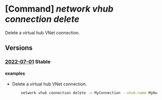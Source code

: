 # [Command] _network vhub connection delete_

Delete a virtual hub VNet connection.

## Versions

### [2022-07-01](/Resources/mgmt-plane/L3N1YnNjcmlwdGlvbnMve30vcmVzb3VyY2Vncm91cHMve30vcHJvdmlkZXJzL21pY3Jvc29mdC5uZXR3b3JrL3ZpcnR1YWxodWJzL3t9L2h1YnZpcnR1YWxuZXR3b3JrY29ubmVjdGlvbnMve30=/2022-07-01.xml) **Stable**

<!-- mgmt-plane /subscriptions/{}/resourcegroups/{}/providers/microsoft.network/virtualhubs/{}/hubvirtualnetworkconnections/{} 2022-07-01 -->

#### examples

- Delete a virtual hub VNet connection.
    ```bash
        network vhub connection delete -n MyConnection --vhub-name MyHub -g MyRG
    ```
